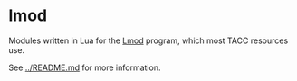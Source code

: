 # lmod

Modules written in Lua for the
[Lmod](https://lmod.readthedocs.io/en/latest/) program,
which most TACC resources use.

See
[../README.md](https://github.com/emleddin/research-scripts/blob/main/modulefiles/README.md)
for more information.
